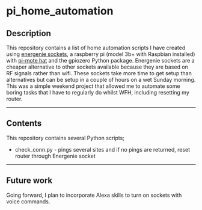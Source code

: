 # pi_home_automation

## Description
This repository contains a list of home automation scripts I have created using [energenie sockets](https://energenie4u.co.uk/catalogue/product/ENER002), a raspberry pi (model 3b+ with Raspbian installed) with [pi-mote hat](https://uk.pi-supply.com/products/energenie-pi-mote-control-board) and the gpiozero Python package.
Energenie sockets are a cheaper alternative to other sockets available because they are based on RF signals rather than wifi.
These sockets take more time to get setup than alternatives but can be setup in a couple of hours on a wet Sunday morning.
This was a simple weekend project that allowed me to automate some boring tasks that I have to regularly do whilst WFH, including resetting my router.

----

## Contents
This repository contains several Python scripts;
- check_conn.py - pings several sites and if no pings are returned, reset router through Energenie socket

----
## Future work
Going forward, I plan to incorporate Alexa skills to turn on sockets with voice commands.
